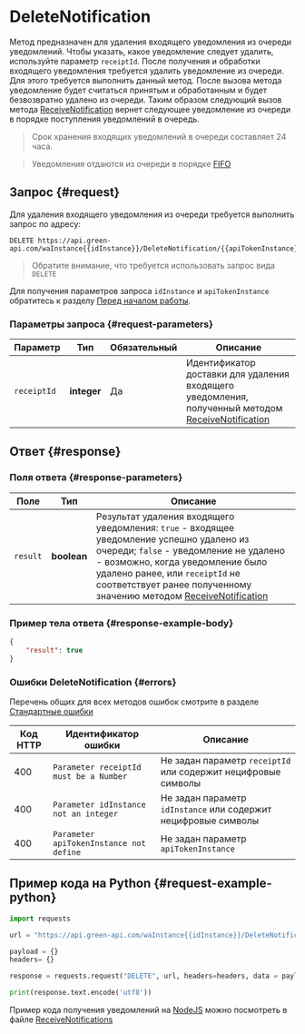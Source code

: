 # DeleteNotification

Метод предназначен для удаления входящего уведомления из очереди уведомлений. Чтобы указать, какое уведомление следует удалить, используйте параметр `receiptId`.
После получения и обработки входящего уведомления требуется удалить уведомление из очереди. Для этого требуется выполнить данный метод. После вызова метода уведомление будет считаться принятым и обработанным и будет безвозвратно удалено из очереди. Таким образом следующий вызов метода [ReceiveNotification](ReceiveNotification.md) вернет следующее уведомление из очереди в порядке поступления уведомлений в очередь.

> Срок хранения входящих уведомлений в очереди составляет 24 часа.

> Уведомления отдаются из очереди в порядке [FIFO](https://ru.wikipedia.org/wiki/FIFO)

## Запрос {#request}

Для удаления входящего уведомления из очереди требуется выполнить запрос по адресу:
```
DELETE https://api.green-api.com/waInstance{{idInstance}}/DeleteNotification/{{apiTokenInstance}}/{{receiptId}}
```

> Обратите внимание, что требуется использовать запрос вида `DELETE`

Для получения параметров запроса `idInstance` и `apiTokenInstance` обратитесь к разделу [Перед началом работы](../../../before-start.md#parameters).

### Параметры запроса {#request-parameters}

Параметр | Тип | Обязательный | Описание
----- | ----- | ----- | -----
`receiptId` | **integer** | Да | Идентификатор доставки для удаления входящего уведомления, полученный методом [ReceiveNotification](ReceiveNotification.md)


## Ответ {#response}

### Поля ответа {#response-parameters}

Поле | Тип |  Описание
----- | ----- | -----
`result ` | **boolean** | Результат удаления входящего уведомления: `true` - входящее уведомление успешно удалено из очереди; `false` - уведомление не удалено - возможно, когда уведомление было удалено ранее, или `receiptId` не соответствует ранее полученному значению методом [ReceiveNotification](ReceiveNotification.md)


### Пример тела ответа {#response-example-body}

```json
{
    "result": true
}
```

### Ошибки DeleteNotification {#errors}

Перечень общих для всех методов ошибок смотрите в разделе [Стандартные ошибки](../../common-errors.md)

Код HTTP | Идентификатор ошибки | Описание
----- | ----- | -----
400 | `Parameter receiptId must be a Number` | Не задан параметр `receiptId` или содержит нецифровые символы
400 | `Parameter idInstance not an integer` | Не задан параметр `idInstance` или содержит нецифровые символы
400 | `Parameter apiTokenInstance not define` | Не задан параметр `apiTokenInstance`


## Пример кода на Python  {#request-example-python}

```python
import requests

url = "https://api.green-api.com/waInstance{{idInstance}}/DeleteNotification/{{apiTokenInstance}}/1234567"

payload = {}
headers= {}

response = requests.request("DELETE", url, headers=headers, data = payload)

print(response.text.encode('utf8'))
```

Пример кода получения уведомлений на [NodeJS](https://nodejs.org) можно посмотреть в файле [ReceiveNotifications](https://github.com/green-api/whatsapp-api-client/blob/master/examples/ReceiveNotifications.js)